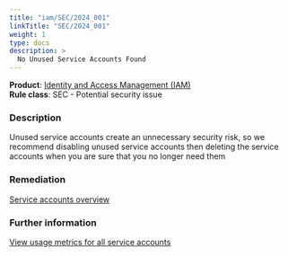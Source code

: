 ```yaml
---
title: "iam/SEC/2024_001"
linkTitle: "SEC/2024_001"
weight: 1
type: docs
description: >
  No Unused Service Accounts Found
---
```


**Product**: [Identity and Access Management (IAM)](https://cloud.google.com/iam)\
**Rule class**: SEC - Potential security issue

### Description

Unused service accounts create an unnecessary security risk,
so we recommend disabling unused service accounts then deleting the service
accounts when you are sure that you no longer need them

### Remediation

[Service accounts overview](https://cloud.google.com/iam/docs/service-account-overview)

### Further information

[View usage metrics for all service accounts](https://cloud.google.com/iam/docs/service-account-monitoring#view-metrics-all)
